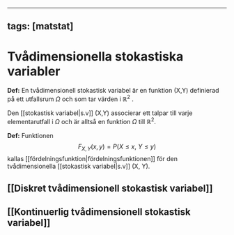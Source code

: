 
---
tags: [matstat]
---
# Tvådimensionella stokastiska variabler

**Def:** En tvådimensionell stokastisk variabel är en funktion (X,Y) definierad på ett utfallsrum $\Omega$ och som tar värden i $\mathbb{R}^{2}$ .

Den [[stokastisk variabel|s.v]] (X,Y) associerar ett talpar till varje elementarutfall i $\Omega$ och är alltså en funktion $\Omega$ till $\mathbb{R}^{2}$. 

**Def:** Funktionen $$F_{X,Y}(x, y) = P(X \leq x, \ Y \leq y)$$kallas [[fördelningsfunktion|fördelningsfunktionen]] för den tvådimensionella [[stokastisk variabel|s.v]] (X, Y).

## [[Diskret tvådimensionell stokastisk variabel]]

## [[Kontinuerlig tvådimensionell stokastisk variabel]]